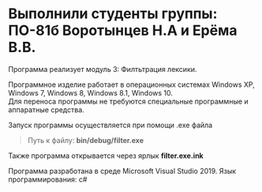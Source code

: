# Выполнили студенты группы: ПО-81б Воротынцев Н.А и Ерёма В.В.
Программа реализует модуль 3: Филтьтрация лексики.

Программное изделие работает в операционных системах Windows XP, Windows 7, Windows 8, Windows 8.1, Windows 10. <br/>
Для переноса программы не требуются специальные программные и аппаратные средства. <br/>

Запуск программы осуществляется при помощи .exe файла
>Путь к файлу: __bin/debug/filter.exe__<br/>

Также программа открывается через ярлык __filter.exe.ink__

Программа разработана в среде Microsoft Visual Studio 2019. Язык программирования: c#
